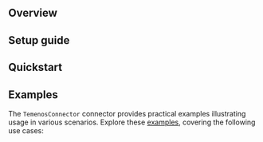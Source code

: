 ## Overview

[//]: # (TODO: Add overview mentioning the purpose of the module, supported REST API versions, and other high-level details.)

## Setup guide

[//]: # (TODO: Add detailed steps to obtain credentials and configure the module.)

## Quickstart

[//]: # (TODO: Add a quickstart guide to demonstrate a basic functionality of the module, including sample code snippets.)

## Examples

The `TemenosConnector` connector provides practical examples illustrating usage in various scenarios. Explore these [examples](https://github.com/module-ballerinax-temenos/tree/main/examples/), covering the following use cases:

[//]: # (TODO: Add examples)
